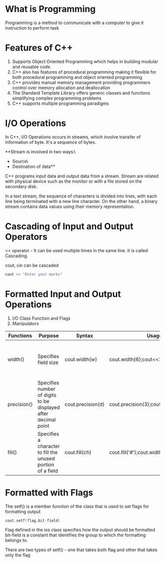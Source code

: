 # What is Programming

Programming is a method to communicate with a computer to give it instruction to perform task

# Features of C++

1.  Supports Object Oriented Programming which helps in building modular and reusable code.
2.  C++ also has features of procedural programming making it flexible for both procedural programming and object oriented programming
3.  C++ provides manual memory management providing programmers control over memory allocation and deallocation
4.  The Standard Template Library offers generic classes and functions simplifying complex programming problems
5.  C++ supports multiple programming paradigms

# I/O Operations

In C++, I/O Operations occurs in streams, which involve transfer of information of byte. It's a sequence of bytes.

**Stream is involved in two ways:\
- Source\
- Destination of data**

C++ programs input data and output data from a stream. Stream are related with physical device such as the monitor or with a file stored on the secondary disk.

In a text stream, the sequence of characters is divided into lines, with each line being terminated with a new line character. On the other hand, a binary stream contains data values using their memory representation.

# **Cascading of Input and Output Operators**

\<\< operator - It can be used multiple times in the same line. It is called Cascading.

cout, cin can be cascaded

``` cpp
cout << "Enter your marks"
```

# Formatted Input and Output Operations

1.  I/O Class Function and Flags
2.  Manipulators

| Functions   | Purpose                                                        | Syntax            | Usage                                      | Comment                                            |
|-------------|-------------------|-------------|-------------|---------------|
| width()     | Specifies field size                                           | cout.width(w)     | cout.width(6);cout\<\<1239;                | It can specify field width for only one value      |
| precision() | Specifies number of digits to be displayed after decimal point | cout.precision(d) | cout.precision(3);cout\<\<1.234567         | It retains the setting in effect until it is reset |
| fill()      | Specifies a character to fill the unused portion of a field    | cout.fill(ch)     | cout.fill('\#');cout.width(6);cout\<\<1239 | It retains the setting in effect until it is reset |

# Formatted with Flags

The setf() is a member function of the class that is used to set flags for formatting output

``` c++
cout.setf(flag,bit-field)
```

Flag defined in the ios class specifies how the output should be formatted bit-field is a constant that identifies the group to which the formatting belongs to.

There are two types of setf() - one that takes both flag and other that takes only the flag
